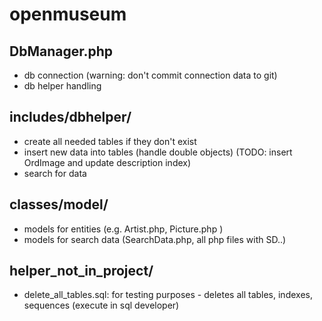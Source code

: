 # openmuseum

## DbManager.php

- db connection (warning: don't commit connection data to git)
- db helper handling

## includes/dbhelper/

- create all needed tables if they don't exist
- insert new data into tables (handle double objects) (TODO: insert OrdImage and update description index)
- search for data

## classes/model/

- models for entities (e.g. Artist.php, Picture.php )
- models for search data (SearchData.php, all php files with SD..)

## helper_not_in_project/

- delete_all_tables.sql: for testing purposes - deletes all tables, indexes, sequences (execute in sql developer)
